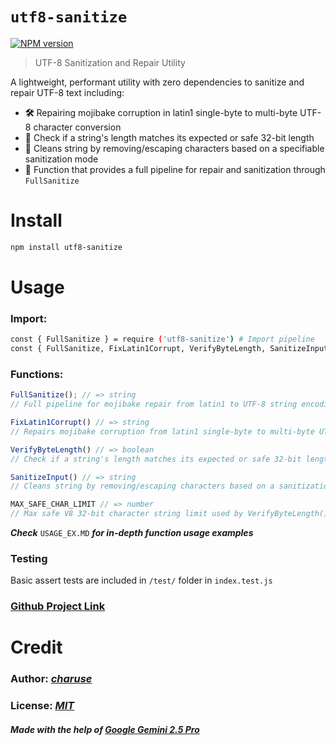 # `utf8-sanitize`

[![NPM version](https://img.shields.io/npm/v/utf8-sanitize.svg)](https://npmjs.org/package/utf8-sanitize)

> UTF-8 Sanitization and Repair Utility

A lightweight, performant utility with zero dependencies to sanitize and repair UTF-8 text including:
* **🛠️** Repairing mojibake corruption in latin1 single-byte to multi-byte UTF-8 character conversion
* **📏** Check if a string's length matches its expected or safe 32-bit length
* **🚫** Cleans string by removing/escaping characters based on a specifiable sanitization mode
* **🔄** Function that provides a full pipeline for repair and sanitization through `FullSanitize` 


# Install

```bash
npm install utf8-sanitize
```


# Usage
### Import:
```sh
const { FullSanitize } = require ('utf8-sanitize') # Import pipeline
const { FullSanitize, FixLatin1Corrupt, VerifyByteLength, SanitizeInput, MAX_SAFE_CHAR_LIMIT } = require ('utf8-sanitize') # Import all
```

### Functions:
```js
FullSanitize(); // => string
// Full pipeline for mojibake repair from latin1 to UTF-8 string encoding, verifies expected string length and sanitizes string

FixLatin1Corrupt() // => string
// Repairs mojibake corruption from latin1 single-byte to multi-byte UTF-8 character conversion

VerifyByteLength() // => boolean
// Check if a string's length matches its expected or safe 32-bit length

SanitizeInput() // => string
// Cleans string by removing/escaping characters based on a sanitization mode specifiable via options (alphanumeric, html, filename)

MAX_SAFE_CHAR_LIMIT // => number
// Max safe V8 32-bit character string limit used by VerifyByteLength()
```

***Check*** `USAGE_EX.MD` ***for in-depth function usage examples***

### Testing
Basic assert tests are included in `/test/` folder in `index.test.js`

### [Github Project Link](https://github.com/charuse/utf8-sanitize)

# Credit
### **Author:** *[charuse](https://github.com/charuse)*

### **License:** *[MIT](LICENSE)*

#### *Made with the help of [Google Gemini 2.5 Pro](https://aistudio.google.com)*